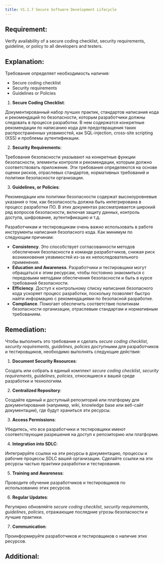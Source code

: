 ```yaml
---
title: V1.1.7 Secure Software Development Lifecycle
---
```




## Requirement:

Verify availability of a secure coding checklist, security requirements, guideline, or policy to all developers and testers.

## Explanation:

Требование определяет необходимость наличия:

- Secure coding checklist
- Security requirements
- Guidelines or Policies


1. **Secure Coding Checklist**:

Документированный набор лучших практик, стандартов написания кода и рекомендаций по безопасности, которым разработчики должны следовать в процессе разработки.
В нем содержатся конкретные рекомендации по написанию кода для предотвращения таких распространенных уязвимостей, как SQL-injection, cross-site scripting (XSS) и проблемы аутентификации.

2. **Security Requirements:**

Требования  безопасности указывают на конкретные функции безопасности, элементы контроля и рекомендации, которым должно соответствовать приложение. 
Эти требования определяются на основе оценки рисков, отраслевых стандартов, нормативных требований и политики безопасности организации.

3. **Guidelines, or Policies**:

Рекомендации или политики безопасности содержат высокоуровневые указания о том, как безопасность должна быть интегрирована в процесс разработки ПО.
В этих документах рассматривается широкий ряд вопросов безопасности, включая защиту данных, контроль доступа, шифрование, аутентификацию и т.д.


Разработчикам и тестировщикам очень важно использовать в работе инструменты написания безопасного кода. Как минимум по следующим причинам:

- **Consistency**. Это способствует согласованности методов обеспечения безопасности в команде разработчиков, снижая риск возникновения уязвимостей из-за их непоследовательного применения.
- **Education and Awareness**. Разработчики и тестировщики могут обращаться к этим ресурсам, чтобы постоянно знакомиться с передовыми методами обеспечения безопасности и быть в курсе требований безопасности.
- **Efficiency**. Доступ к контрольному списку написания безопасного кода ускоряет процесс разработки, поскольку позволяет быстро найти информацию с рекомендациями по безопасной разработке.
- **Compliance**. Помогает обеспечить соответствие политикам безопасности организации, отраслевым стандартам и нормативным требованиям.


## Remediation:

Чтобы выполнить это требование и сделать _secure coding checklist_, _security requirements_, _guidelines_, _policies_ доступными для разработчиков и тестировщиков, необходимо выполнять следующие действия:

1. **Document Security Resources**:

Создать или собрать в единый комплект _secure coding checklist_, _security requirements_, _guidelines_, _policies_, относящиеся к вашей среде разработки и технологиям.

2. **Centralized Repository**:

Создайте единый и доступный репозиторий или платформу для документирования (например, wiki, knowledge base или веб-сайт документации), где будут храниться эти ресурсы.

3. **Access Permissions**:

Убедитесь, что все разработчики и тестировщики имеют соответствующие разрешения на доступ к репозиторию или платформе.

4. **Integration into SDLC**:

Интегрируйте ссылки на эти ресурсы в документацию, процессы и рабочие процессы SDLC вашей организации. Сделайте ссылки на эти ресурсы частью практики разработки и тестирования.

5. **Training and Awareness**:

Проводите обучение разработчиков и тестировщиков по использованию этих ресурсов.

6. **Regular Updates**:

Регулярно обновляйте _secure coding checklist_, _security requirements_, _guidelines_, _policies_, отражающие последние угрозы безопасности и лучшие практики.

7. **Communication**:

Проинформируйте разработчиков и тестировщиков о наличие этих ресурсов.





## Additional:

